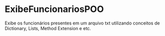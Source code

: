 # ExibeFuncionariosPOO
Exibe os funcionários presentes em um arquivo txt utilizando conceitos de Dictionary, Lists, Method Extension e etc.
